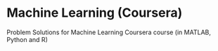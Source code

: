 # Machine Learning (Coursera)
Problem Solutions for Machine Learning Coursera course (in MATLAB, Python and R)
